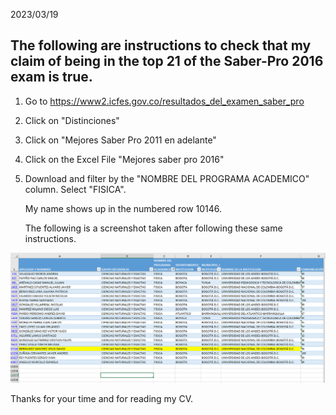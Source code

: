 2023/03/19

## The following are instructions to check that my claim of being in the top 21 of the Saber-Pro 2016 exam is true.

1. Go to https://www2.icfes.gov.co/resultados_del_examen_saber_pro

2. Click on "Distinciones"

3. Click on "Mejores Saber Pro 2011 en adelante"

4. Click on the Excel File "Mejores saber pro 2016"

5. Download and filter by the "NOMBRE DEL PROGRAMA ACADEMICO" column. Select "FISICA".

    My name shows up in the numbered row 10146.

    The following is a screenshot taken after following these same instructions.
    
![png](image1.png)

Thanks for your time and for reading my CV.
